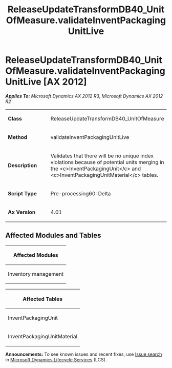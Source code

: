 ﻿---
title: ReleaseUpdateTransformDB40_UnitOfMeasure.validateInventPackagingUnitLive
TOCTitle: ReleaseUpdateTransformDB40_UnitOfMeasure.validateInventPackagingUnitLive
ms:assetid: 5fa4ba58-3109-4a83-b434-5e5245ae7b85
ms:mtpsurl: https://msdn.microsoft.com/en-us/library/JJ719052(v=AX.60)
ms:contentKeyID: 49708592
ms.date: 05/18/2015
mtps_version: v=AX.60
---

# ReleaseUpdateTransformDB40\_UnitOfMeasure.validateInventPackagingUnitLive [AX 2012]


_**Applies To:** Microsoft Dynamics AX 2012 R3, Microsoft Dynamics AX 2012 R2_

<table>
<colgroup>
<col style="width: 50%" />
<col style="width: 50%" />
</colgroup>
<tbody>
<tr class="odd">
<td><p><strong>Class</strong></p></td>
<td><p>ReleaseUpdateTransformDB40_UnitOfMeasure</p></td>
</tr>
<tr class="even">
<td><p><strong>Method</strong></p></td>
<td><p>validateInventPackagingUnitLive</p></td>
</tr>
<tr class="odd">
<td><p><strong>Description</strong></p></td>
<td><p>Validates that there will be no unique index violations because of potential units merging in the &lt;c&gt;InventPackagingUnit&lt;/c&gt; and &lt;c&gt;InventPackagingUnitMaterial&lt;/c&gt; tables.</p></td>
</tr>
<tr class="even">
<td><p><strong>Script Type</strong></p></td>
<td><p>Pre-processing60: Delta</p></td>
</tr>
<tr class="odd">
<td><p><strong>Ax Version</strong></p></td>
<td><p>4.01</p></td>
</tr>
</tbody>
</table>


## Affected Modules and Tables

<table>
<colgroup>
<col style="width: 100%" />
</colgroup>
<thead>
<tr class="header">
<th><p>Affected Modules</p></th>
</tr>
</thead>
<tbody>
<tr class="odd">
<td><p>Inventory management</p></td>
</tr>
</tbody>
</table>


<table>
<colgroup>
<col style="width: 100%" />
</colgroup>
<thead>
<tr class="header">
<th><p>Affected Tables</p></th>
</tr>
</thead>
<tbody>
<tr class="odd">
<td><p>InventPackagingUnit</p></td>
</tr>
<tr class="even">
<td><p>InventPackagingUnitMaterial</p></td>
</tr>
</tbody>
</table>

  
**Announcements:** To see known issues and recent fixes, use [Issue search](http://go.microsoft.com/fwlink/?linkid=389258) in [Microsoft Dynamics Lifecycle Services](http://go.microsoft.com/fwlink/?linkid=306505) (LCS).

